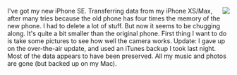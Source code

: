<img src="http://scripting.com/images/2017/05/30/elephant.png" border="0" align="right">I've got my new iPhone SE. Transferring data from my iPhone XS/Max, after many tries because the old phone has four times the memory of the new phone. I had to delete a lot of stuff. But now it seems to be chugging along. It's quite a bit smaller than the original phone. First thing I want to do is take some pictures to see how well the camera works. Update: I gave up on the over-the-air update, and used an iTunes backup I took last night. Most of the data appears to have been preserved. All my music and photos are gone (but backed up on my Mac).
